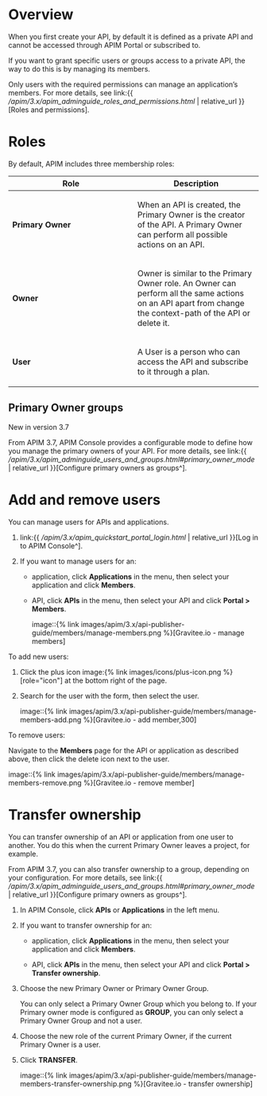 # Overview

When you first create your API, by default it is defined as a private
API and cannot be accessed through APIM Portal or subscribed to.

If you want to grant specific users or groups access to a private API,
the way to do this is by managing its members.

Only users with the required permissions can manage an application’s
members. For more details, see link:{{
*/apim/3.x/apim\_adminguide\_roles\_and\_permissions.html* |
relative\_url }}\[Roles and permissions\].

# Roles

By default, APIM includes three membership roles:

<table>
<colgroup>
<col style="width: 50%" />
<col style="width: 50%" />
</colgroup>
<thead>
<tr class="header">
<th style="text-align: center;">Role</th>
<th style="text-align: center;">Description</th>
</tr>
</thead>
<tbody>
<tr class="odd">
<td style="text-align: left;"><p><strong>Primary Owner</strong></p></td>
<td style="text-align: left;"><p>When an API is created, the Primary
Owner is the creator of the API. A Primary Owner can perform all
possible actions on an API.</p></td>
</tr>
<tr class="even">
<td style="text-align: left;"><p><strong>Owner</strong></p></td>
<td style="text-align: left;"><p>Owner is similar to the Primary Owner
role. An Owner can perform all the same actions on an API apart from
change the context-path of the API or delete it.</p></td>
</tr>
<tr class="odd">
<td style="text-align: left;"><p><strong>User</strong></p></td>
<td style="text-align: left;"><p>A User is a person who can access the
API and subscribe to it through a plan.</p></td>
</tr>
</tbody>
</table>

## Primary Owner groups

<span class="label label-version">New in version 3.7</span>

From APIM 3.7, APIM Console provides a configurable mode to define how
you manage the primary owners of your API. For more details, see link:{{
*/apim/3.x/apim\_adminguide\_users\_and\_groups.html#primary\_owner\_mode*
| relative\_url }}\[Configure primary owners as groups^\].

# Add and remove users

You can manage users for APIs and applications.

1.  link:{{ */apim/3.x/apim\_quickstart\_portal\_login.html* |
    relative\_url }}\[Log in to APIM Console^\].

2.  If you want to manage users for an:

    -   application, click **Applications** in the menu, then select
        your application and click **Members**.

    -   API, click **APIs** in the menu, then select your API and click
        **Portal &gt; Members**.

        image::{% link
        images/apim/3.x/api-publisher-guide/members/manage-members.png
        %}\[Gravitee.io - manage members\]

To add new users:

1.  Click the plus icon image:{% link images/icons/plus-icon.png
    %}\[role="icon"\] at the bottom right of the page.

2.  Search for the user with the form, then select the user.

    image::{% link
    images/apim/3.x/api-publisher-guide/members/manage-members-add.png
    %}\[Gravitee.io - add member,300\]

To remove users:

Navigate to the **Members** page for the API or application as described
above, then click the delete icon next to the user.

image::{% link
images/apim/3.x/api-publisher-guide/members/manage-members-remove.png
%}\[Gravitee.io - remove member\]

# Transfer ownership

You can transfer ownership of an API or application from one user to
another. You do this when the current Primary Owner leaves a project,
for example.

From APIM 3.7, you can also transfer ownership to a group, depending on
your configuration. For more details, see link:{{
*/apim/3.x/apim\_adminguide\_users\_and\_groups.html#primary\_owner\_mode*
| relative\_url }}\[Configure primary owners as groups^\].

1.  In APIM Console, click **APIs** or **Applications** in the left
    menu.

2.  If you want to transfer ownership for an:

    -   application, click **Applications** in the menu, then select
        your application and click **Members**.

    -   API, click **APIs** in the menu, then select your API and click
        **Portal &gt; Transfer ownership**.

3.  Choose the new Primary Owner or Primary Owner Group.

    You can only select a Primary Owner Group which you belong to. If
    your Primary owner mode is configured as **GROUP**, you can only
    select a Primary Owner Group and not a user.

4.  Choose the new role of the current Primary Owner, if the current
    Primary Owner is a user.

5.  Click **TRANSFER**.

    image::{% link
    images/apim/3.x/api-publisher-guide/members/manage-members-transfer-ownership.png
    %}\[Gravitee.io - transfer ownership\]
